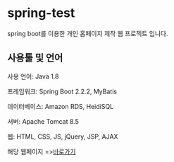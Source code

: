 # spring-test
spring boot를 이용한 개인 홈페이지 제작 웹 프로젝트 입니다. 


## 사용툴 및 언어
사용 언어: Java 1.8

프레임워크: Spring Boot 2.2.2, MyBatis 

데이터베이스: Amazon RDS, HeidiSQL  

서버: Apache Tomcat 8.5

웹: HTML, CSS, JS, jQuery, JSP, AJAX

해당 웹페이지 =>[바로가기](http://54.180.164.175:808/)
